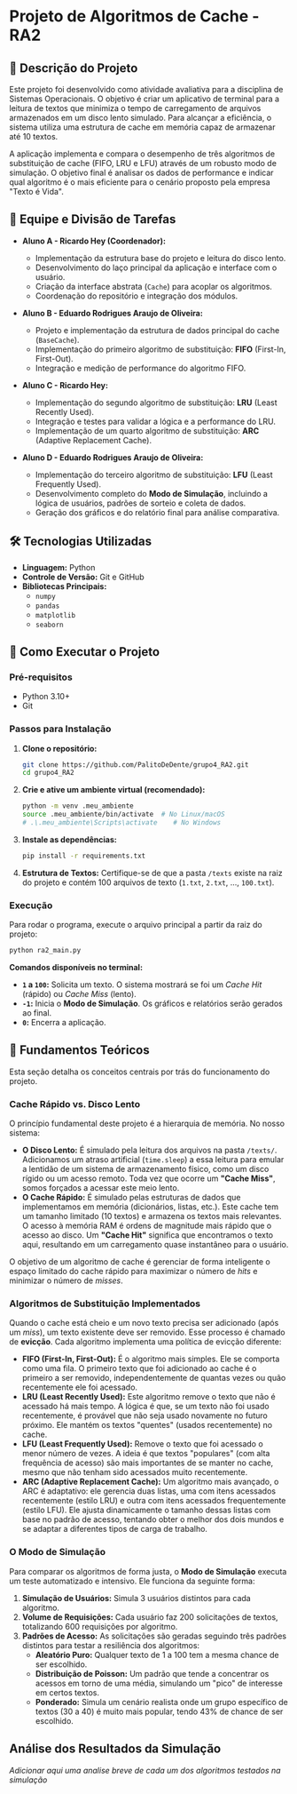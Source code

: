 # Projeto de Algoritmos de Cache - RA2

## 📝 Descrição do Projeto

Este projeto foi desenvolvido como atividade avaliativa para a disciplina de Sistemas Operacionais. O objetivo é criar um aplicativo de terminal para a leitura de textos que minimiza o tempo de carregamento de arquivos armazenados em um disco lento simulado. Para alcançar a eficiência, o sistema utiliza uma estrutura de cache em memória capaz de armazenar até 10 textos.

A aplicação implementa e compara o desempenho de três algoritmos de substituição de cache (FIFO, LRU e LFU) através de um robusto modo de simulação. O objetivo final é analisar os dados de performance e indicar qual algoritmo é o mais eficiente para o cenário proposto pela empresa "Texto é Vida".

## 👥 Equipe e Divisão de Tarefas

* **Aluno A - Ricardo Hey (Coordenador):**
    * Implementação da estrutura base do projeto e leitura do disco lento.
    * Desenvolvimento do laço principal da aplicação e interface com o usuário.
    * Criação da interface abstrata (`Cache`) para acoplar os algoritmos.
    * Coordenação do repositório e integração dos módulos.

* **Aluno B - Eduardo Rodrigues Araujo de Oliveira:**
    * Projeto e implementação da estrutura de dados principal do cache (`BaseCache`).
    * Implementação do primeiro algoritmo de substituição: **FIFO** (First-In, First-Out).
    * Integração e medição de performance do algoritmo FIFO.

* **Aluno C -  Ricardo Hey:**
    * Implementação do segundo algoritmo de substituição: **LRU** (Least Recently Used).
    * Integração e testes para validar a lógica e a performance do LRU.
    * Implementação de um quarto algoritmo de substituição: **ARC** (Adaptive Replacement Cache).

* **Aluno D - Eduardo Rodrigues Araujo de Oliveira:**
    * Implementação do terceiro algoritmo de substituição: **LFU** (Least Frequently Used).
    * Desenvolvimento completo do **Modo de Simulação**, incluindo a lógica de usuários, padrões de sorteio e coleta de dados.
    * Geração dos gráficos e do relatório final para análise comparativa.

## 🛠️ Tecnologias Utilizadas

* **Linguagem:** Python
* **Controle de Versão:** Git e GitHub
* **Bibliotecas Principais:**
    * `numpy`
    * `pandas`
    * `matplotlib`
    * `seaborn`

## 🚀 Como Executar o Projeto

### Pré-requisitos

* Python 3.10+
* Git

### Passos para Instalação

1.  **Clone o repositório:**
    ```bash
    git clone https://github.com/PalitoDeDente/grupo4_RA2.git
    cd grupo4_RA2
    ```

2.  **Crie e ative um ambiente virtual (recomendado):**
    ```bash
    python -m venv .meu_ambiente
    source .meu_ambiente/bin/activate  # No Linux/macOS
    # .\.meu_ambiente\Scripts\activate    # No Windows
    ```

3.  **Instale as dependências:**
    ```bash
    pip install -r requirements.txt
    ```

4.  **Estrutura de Textos:**
    Certifique-se de que a pasta `/texts` existe na raiz do projeto e contém 100 arquivos de texto (`1.txt`, `2.txt`, ..., `100.txt`).

### Execução

Para rodar o programa, execute o arquivo principal a partir da raiz do projeto:

```bash
python ra2_main.py
```

**Comandos disponíveis no terminal:**
* **`1` a `100`:** Solicita um texto. O sistema mostrará se foi um *Cache Hit* (rápido) ou *Cache Miss* (lento).
* **`-1`:** Inicia o **Modo de Simulação**. Os gráficos e relatórios serão gerados ao final.
* **`0`:** Encerra a aplicação.

## 🧠 Fundamentos Teóricos

Esta seção detalha os conceitos centrais por trás do funcionamento do projeto.

### Cache Rápido vs. Disco Lento

O princípio fundamental deste projeto é a hierarquia de memória. No nosso sistema:
* **O Disco Lento:** É simulado pela leitura dos arquivos na pasta `/texts/`. Adicionamos um atraso artificial (`time.sleep`) a essa leitura para emular a lentidão de um sistema de armazenamento físico, como um disco rígido ou um acesso remoto. Toda vez que ocorre um **"Cache Miss"**, somos forçados a acessar este meio lento.
* **O Cache Rápido:** É simulado pelas estruturas de dados que implementamos em memória (dicionários, listas, etc.). Este cache tem um tamanho limitado (10 textos) e armazena os textos mais relevantes. O acesso à memória RAM é ordens de magnitude mais rápido que o acesso ao disco. Um **"Cache Hit"** significa que encontramos o texto aqui, resultando em um carregamento quase instantâneo para o usuário.

O objetivo de um algoritmo de cache é gerenciar de forma inteligente o espaço limitado do cache rápido para maximizar o número de *hits* e minimizar o número de *misses*.

### Algoritmos de Substituição Implementados

Quando o cache está cheio e um novo texto precisa ser adicionado (após um *miss*), um texto existente deve ser removido. Esse processo é chamado de **evicção**. Cada algoritmo implementa uma política de evicção diferente:

* **FIFO (First-In, First-Out):** É o algoritmo mais simples. Ele se comporta como uma fila. O primeiro texto que foi adicionado ao cache é o primeiro a ser removido, independentemente de quantas vezes ou quão recentemente ele foi acessado.
* **LRU (Least Recently Used):** Este algoritmo remove o texto que não é acessado há mais tempo. A lógica é que, se um texto não foi usado recentemente, é provável que não seja usado novamente no futuro próximo. Ele mantém os textos "quentes" (usados recentemente) no cache.
* **LFU (Least Frequently Used):** Remove o texto que foi acessado o menor número de vezes. A ideia é que textos "populares" (com alta frequência de acesso) são mais importantes de se manter no cache, mesmo que não tenham sido acessados muito recentemente.
* **ARC (Adaptive Replacement Cache):** Um algoritmo mais avançado, o ARC é adaptativo: ele gerencia duas listas, uma com itens acessados recentemente (estilo LRU) e outra com itens acessados frequentemente (estilo LFU). Ele ajusta dinamicamente o tamanho dessas listas com base no padrão de acesso, tentando obter o melhor dos dois mundos e se adaptar a diferentes tipos de carga de trabalho.

### O Modo de Simulação

Para comparar os algoritmos de forma justa, o **Modo de Simulação** executa um teste automatizado e intensivo. Ele funciona da seguinte forma:
1.  **Simulação de Usuários:** Simula 3 usuários distintos para cada algoritmo.
2.  **Volume de Requisições:** Cada usuário faz 200 solicitações de textos, totalizando 600 requisições por algoritmo.
3.  **Padrões de Acesso:** As solicitações são geradas seguindo três padrões distintos para testar a resiliência dos algoritmos:
    * **Aleatório Puro:** Qualquer texto de 1 a 100 tem a mesma chance de ser escolhido.
    * **Distribuição de Poisson:** Um padrão que tende a concentrar os acessos em torno de uma média, simulando um "pico" de interesse em certos textos.
    * **Ponderado:** Simula um cenário realista onde um grupo específico de textos (30 a 40) é muito mais popular, tendo 43% de chance de ser escolhido.

## Análise dos Resultados da Simulação

*Adicionar aqui uma analise breve de cada um dos algoritmos testados na simulação*
